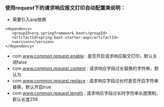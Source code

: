 ### 使用request下的请求响应报文打印自动配置类说明：
* 需要引入aop依赖
````
<dependency>
   <groupId>org.springframework.boot</groupId>
   <artifactId>spring-boot-starter-aop</artifactId>
   <version></version>
</dependency>
````
* com.www.common.request.enable : 是否开启请求响应报文打印，默认关闭false
* com.www.common.request.content : 请求响应字段过长替换的字符串，默认为<longText>
* com.www.common.request.replace : 请求响应字段过长时是否开启字符串替换，默认开启true
* com.www.common.request.length : 请求响应字段过长时字符串长度限制，默认长度256
